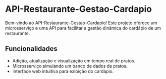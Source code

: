 # API-Restaurante-Gestao-Cardapio

Bem-vindo ao API-Restaurante-Gestao-Cardapio! Este projeto oferece um microsserviço e uma API para facilitar a gestão dinâmica do cardápio de um restaurante.

## Funcionalidades

- Adição, atualização e visualização em tempo real de pratos.
- Microsserviço simulando um banco de dados de pratos.
- Interface web intuitiva para exibição do cardápio.

